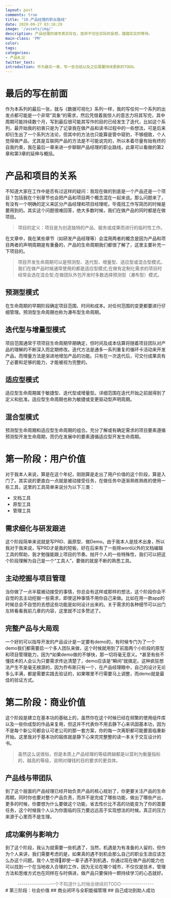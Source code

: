 ```yaml
---
layout: post
comments: true
title: "10.产品经理的职业路线"
date: 2020-09-27 03:18:29
image: '/assets/img/'
description: 产品经理的城市真实存在，放弃不切合实际的妄想，踏踏实实的等待。
main-class: 'PM'
color:
tags:
categories:
- 产品札记
twitter_text:
introduction: 作为最后一章，写一些总结以及之后需要持续更新的TODO。
---
```

# 最后的写在前面
作为本系列的最后一张，就与《数据可视化》系列一样，我的写任何一个系列的出发点都可能是一个非常”具象“的需求，然后凭借着我惊人的意志力将其写完，其中周期可能持续数个月，写到最后很可能其写作的目的已经发生了迭代，比如这个系列，最开始我的初衷只是为了记录我在做产品和读书过程中的一些想法，可是后来却衍生出了一个系列方法论，但其中的方法也只能算是管中窥豹，不够细致，个人觉得做产品，尤其是互联网产品的方法是不可能说完的，所以本着尽量有始有终的自我约束，我在最后一章来进一步聊聊产品经理的职业路线，此章可以看做的第2章和第3章的延伸与概括。
# 产品和项目的关系
不知道大家在工作中是否有过这样的疑问：我现在做的到底是一个产品还是一个项目？包括我在个别章节也会把产品和项目两个概念混在一起来说。那么问题来了，有没有一个明确的定义来区分产品经理和项目经理呢，毕竟找工作写简历的时候是要用到的。其实这个问题很难回答，绝大多数时候，我们在做产品的同时都是在做项目。  
> 项目的定义：项目是为创造独特的产品、服务或成果而进行的临时性工作。  

在文章中，我在某些章节（如研发产品经理等）会混用两者的概念是因为产品和项目两者的声明周期是有重叠的，产品的生命周期我们都很了解了，这里主要补充一下项目的。
> 项目开发生命周期可以是预测型、迭代型、增量型、适应型或混合型模式。我们在做产品时候通常使用的都是适应型模式;在做有定制化需求的项目时经常会选在混合型;在做团队外包开发时多数选择预测型（瀑布型）模式。  

## 预测型模式
在生命周期的早期阶段确定项目范围、时间和成本。对任何范围的变更都要进行仔细管理。预测型生命周期也称为瀑布型生命周期。  
## 迭代型与增量型模式
项目范围通常于项项目生命周期早期确定，但时间及成本估算将随着项目团队对产品的理解的不断深入而定期修改。迭代方法是通多一系列重复的循环卡活动来开发产品，而增量方法是渐进地增加产品的功能。只有在一次迭代后，可交付成果具有了必要和足够的能力，才能被视为完整的。
## 适应型模式
适应型生命周期属于敏捷型、迭代型或增量型。详细范围在迭代开始之前就得到了定义和批准。适应型生命周期也称为敏捷或变更驱动型声明周期。
## 混合型模式
预测型生命周期和适应型生命周期的组合。充分了解或有确定需求的项目要素遵循预测型开发生命周期，而仍在发展中的要素遵循适应型开发生命周期。

# 第一阶段：用户价值
对于我本人来说，算是在这个年纪，刚刚算是走出了用户价值的这个阶段，算是入门了。其实说的更直白一点就是被动接受任务，在做任务中逐渐熟练熟练的使用一些工具，这里的工具简单来说分为以下三类：
* 文档工具
* 原型工具
* 管理工具  

## 需求细化与研发跟进
这个阶段简单来说就是写PRD、画原型、做Demo。由于我本人是技术出身，所以我对于我来说，写PRD才是我的短板，好在后来有了一些除word以外的文档编辑工具的帮助，我才勉强能跟上项目的节奏。抛开个人的一些特殊性，我们可以把这个阶段理解为自己是一个“工具人”，要做的就是不断的熟悉工具。
## 主动挖掘与项目管理
当你做了一点半载被动接受的事情，你总会有这样或那样的想法，这个阶段你会不自觉的去主动挖掘一些需求，即使这种事情不用你自己来做。比如在用一款app的时候总会不自觉的去想这些功能是如何设计出来的。关于需求的各种细节可以出门左转看看我前几章的内容，这里就不过多赘述了。
## 完整产品与大局观
一个好的可以指导开发的产品设计是一定要有demo的，有时候专门为了一个demo我们都需要启一个多人团队来做，这个时候就用到了前面两个小阶段的原型和项目管理能力，因为*如果demo做的不够快，那一切将毫无意义。*甚至有些不懂技术的人会认为只要需求传达清楚了，demo应该是“瞬间”就搞定。这种疯狂想法产生不是毫无根源的，因为乔布斯只有一个，在产品经理眼中，自己的设计无论多么丰满，都是需要实践去验证的，如果哪里不行需要马上调整，而demo就是最佳的验证方式。
# 第二阶段：商业价值
这个阶段是建立在基本功的基础上的，虽然你在这个时候已经在频繁的使用组件库以及一些你成型的作品来复用，但这并不代表你不用去静下心来巩固基本功，因为不是每个新公司都会认可老公司的那一套方案，你的每一次离职都可能要面临重新开始。这里我对于基本功的锻炼就是静下心来完完整整的读一本关于交互设计的书。
> 虽然这么说很俗，但是本质上产品经理的等级跨越都是以营利为衡量指标的，越高的等级，说明对赚钱的目的要求的更具体。  

## 产品线与带团队
到了这个层面的产品经理已经开始负责产品的核心规划了，你更要关注产品的生命周期，同时你也要对整个产品负责，而并不是完成了哪些功能，做出了哪些产出，更多的时候，你要想为什么要做这个功能，省去性价比不高的功能变为了你的首要任务，这个时候我个人认为你面临的压力要远远高于实现想法的时候。真正的压力来源于心里而不是生理。
## 成功案例与影响力
到了这个阶段，我认为就需要一些机遇了，当然，机遇是为有准备的人留的，但作为个人来讲，我们需要考虑的是，如果真的遇不到机会那么自己的职业生涯应该怎么办这个问题。我个人觉得即使一辈子遇不到机遇，你通过现在做产品的能力也可以找到一个在当地收入合理的工作，因为无论在哪个城市，不仅仅是技术，管理方法和思维方式也在同样在与时俱进，做产品只要保持一颗持续学习的心态就好。
<div style="text-align:center;color:#777">----------------一个不知道什么时候会继续的TODO----------------</div>
# 第三阶段：社会价值
## 商业闭环与全职能福管理
## 自己成功到助人成功
